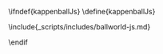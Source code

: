 \ifndef{kappenballJs}
\define{kappenballJs}

\include{_scripts/includes/ballworld-js.md}
<script src="\scriptsDir/ballworld/kappenball.js"></script>


\endif
